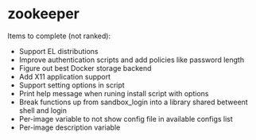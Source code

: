 zookeeper
=========

Items to complete (not ranked):

* Support EL distributions
* Improve authentication scripts and add policies like password length
* Figure out best Docker storage backend
* Add X11 application support
* Support setting options in script
* Print help message when runing install script with options
* Break functions up from sandbox_login into a library shared betweent shell and login
* Per-image variable to not show config file in available configs list
* Per-image description variable

